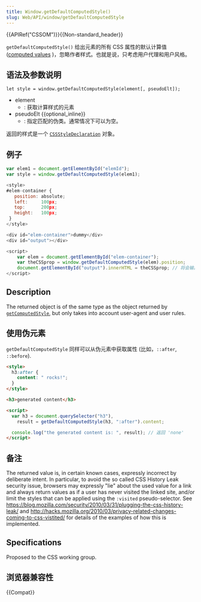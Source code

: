 ```yaml
---
title: Window.getDefaultComputedStyle()
slug: Web/API/window/getDefaultComputedStyle
---
```


{{APIRef("CSSOM")}}{{Non-standard_header}}

`getDefaultComputedStyle()` 给出元素的所有 CSS 属性的默认计算值 ([computed values](/zh-CN/docs/Web/CSS/computed_value) )，忽略作者样式。也就是说，只考虑用户代理和用户风格。

## 语法及参数说明

```plain
let style = window.getDefaultComputedStyle(element[, pseudoElt]);
```

- element
  - : 获取计算样式的元素
- pseudoElt {{optional_inline}}
  - : 指定匹配的伪类。通常情况下可以为空。

返回的样式是一个 [`CSSStyleDeclaration`](/zh-CN/docs/Web/API/CSSStyleDeclaration) 对象。

## 例子

```js
var elem1 = document.getElementById("elemId");
var style = window.getDefaultComputedStyle(elem1);
```

```js
<style>
#elem-container {
   position: absolute;
   left:     100px;
   top:      200px;
   height:   100px;
 }
</style>

<div id="elem-container">dummy</div>
<div id="output"></div>

<script>
    var elem = document.getElementById("elem-container");
    var theCSSprop = window.getDefaultComputedStyle(elem).position;
    document.getElementById("output").innerHTML = theCSSprop; // 将会输出 "static"
</script>
```

## Description

The returned object is of the same type as the object returned by [`getComputedStyle`](/zh-CN/docs/Web/API/Window/getComputedStyle), but only takes into account user-agent and user rules.

## 使用伪元素

`getDefaultComputedStyle` 同样可以从伪元素中获取属性 (比如，`::after`, `::before`).

```html
<style>
  h3:after {
    content: " rocks!";
  }
</style>

<h3>generated content</h3>

<script>
  var h3 = document.querySelector("h3"),
    result = getDefaultComputedStyle(h3, ":after").content;

  console.log("the generated content is: ", result); // 返回 'none'
</script>
```

## 备注

The returned value is, in certain known cases, expressly incorrect by deliberate intent. In particular, to avoid the so called CSS History Leak security issue, browsers may expressly "lie" about the used value for a link and always return values as if a user has never visited the linked site, and/or limit the styles that can be applied using the `:visited` pseudo-selector. See <https://blog.mozilla.com/security/2010/03/31/plugging-the-css-history-leak/> and <http://hacks.mozilla.org/2010/03/privacy-related-changes-coming-to-css-vistited/> for details of the examples of how this is implemented.

## Specifications

Proposed to the CSS working group.

## 浏览器兼容性

{{Compat}}

